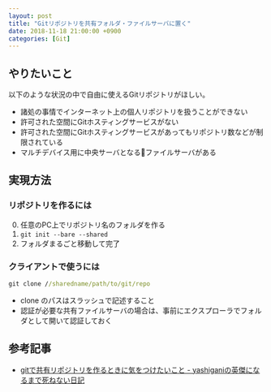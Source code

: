 ```yaml
---
layout: post
title: "Gitリポジトリを共有フォルダ・ファイルサーバに置く"
date: 2018-11-18 21:00:00 +0900
categories: [Git]
---
```


## やりたいこと

以下のような状況の中で自由に使えるGitリポジトリがほしい。

- 諸処の事情でインターネット上の個人リポジトリを扱うことができない
- 許可された空間にGitホスティングサービスがない
- 許可された空間にGitホスティングサービスがあってもリポジトリ数などが制限されている
- マルチデバイス用に中央サーバとなるファイルサーバがある


## 実現方法

### リポジトリを作るには

0. 任意のPC上でリポジトリ名のフォルダを作る
0. `git init --bare --shared`
0. フォルダまるごと移動して完了

### クライアントで使うには

```bat
git clone //sharedname/path/to/git/repo
```

- clone のパスはスラッシュで記述すること
- 認証が必要な共有ファイルサーバの場合は、事前にエクスプローラでフォルダとして開いて認証しておく


## 参考記事

- [gitで共有リポジトリを作るときに気をつけたいこと - yashiganiの英傑になるまで死ねない日記](https://yashigani.hatenablog.com/entry/2013/03/21/224251)
